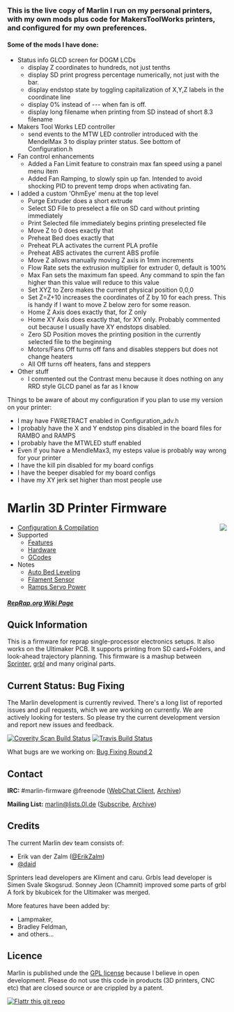 ### This is the live copy of Marlin I run on my personal printers, with my own mods plus code for MakersToolWorks printers, and configured for my own preferences.

#### Some of the mods I have done:

  * Status info GLCD screen for DOGM LCDs
    * display Z coordinates to hundreds, not just tenths
    * display SD print progress percentage numerically, not just with the bar.
    * display endstop state by toggling capitalization of X,Y,Z labels in the coordinate line
    * display 0% instead of --- when fan is off.
    * display long filename when printing from SD instead of short 8.3 filename
  * Makers Tool Works LED controller
    * send events to the MTW LED controller introduced with the MendelMax 3 to display printer status. See bottom of Configuration.h
  * Fan control enhancements
    * Added a Fan Limit feature to constrain max fan speed using a panel menu item
    * Added Fan Ramping, to slowly spin up fan. Intended to avoid shocking PID to prevent temp drops when activating fan.
  * I added a custom 'OhmEye' menu at the top level
    * Purge Extruder does a short extrude
    * Select SD File to preselect a file on SD card without printing immediately
    * Print Selected file immediately begins printing preselected file
    * Move Z to 0 does exactly that
    * Preheat Bed does exactly that
    * Preheat PLA activates the current PLA profile
    * Preheat ABS activates the current ABS profile
    * Move Z allows manually moving Z axis in 1mm increments
    * Flow Rate sets the extrusion multiplier for extruder 0, default is 100%
    * Max Fan sets the maximum fan speed. Any command to spin the fan higher than this value will reduce to this value
    * Set XYZ to Zero makes the current physical position 0,0,0
    * Set Z=Z+10 increases the coordinates of Z by 10 for each press. This is handy if I want to move Z below zero for some reason.
    * Home Z Axis does exactly that, for Z only
    * Home XY Axis does exactly that, for XY only. Probably commented out because I usually have XY endstops disabled.
    * Zero SD Position moves the printing position in the currently selected file to the beginning
    * Motors/Fans Off turns off fans and disables steppers but does not change heaters
    * All Off turns off heaters, fans and steppers
  * Other stuff
    * I commented out the Contrast menu because it does nothing on any RRD style GLCD panel as far as I know

Things to be aware of about my configuration if you plan to use my version on your printer:

  * I may have FWRETRACT enabled in Configuration_adv.h
  * I probably have the X and Y endstop pins disabled in the board files for RAMBO and RAMPS
  * I probably have the MTWLED stuff enabled
  * Even if you have a MendleMax3, my esteps value is probably way wrong for your printer
  * I have the kill pin disabled for my board configs
  * I have the beeper disabled for my board configs
  * I have my XY jerk set higher than most people use

# Marlin 3D Printer Firmware
<img align="right" src="Documentation/Logo/Marlin%20Logo%20GitHub.png" />

  * [Configuration & Compilation](/Documentation/Compilation.md)
  * Supported
    * [Features](/Documentation/Features.md)
    * [Hardware](/Documentation/Hardware.md)
    * [GCodes](/Documentation/GCodes.md)
  * Notes
    * [Auto Bed Leveling](/Documentation/BedLeveling.md)
    * [Filament Sensor](/Documentation/FilamentSensor.md)
    * [Ramps Servo Power](/Documentation/RampsServoPower.md)

##### [RepRap.org Wiki Page](http://reprap.org/wiki/Marlin)

## Quick Information

This is a firmware for reprap single-processor electronics setups.
It also works on the Ultimaker PCB. It supports printing from SD card+Folders, and look-ahead trajectory planning.
This firmware is a mashup between [Sprinter](https://github.com/kliment/Sprinter), [grbl](https://github.com/simen/grbl) and many original parts.

## Current Status: Bug Fixing

The Marlin development is currently revived. There's a long list of reported issues and pull requests, which we are working on currently.
We are actively looking for testers. So please try the current development version and report new issues and feedback.

[![Coverity Scan Build Status](https://scan.coverity.com/projects/2224/badge.svg)](https://scan.coverity.com/projects/2224)
[![Travis Build Status](https://travis-ci.org/MarlinFirmware/Marlin.svg)](https://travis-ci.org/MarlinFirmware/Marlin)

What bugs are we working on: [Bug Fixing Round 2](https://github.com/MarlinFirmware/Marlin/milestones/Bug%20Fixing%20Round%202)

## Contact

__IRC:__ #marlin-firmware @freenode ([WebChat Client](https://webchat.freenode.net/?channels=marlin-firmware), [Archive](http://energymonitor-dk.dns4e.net/marlin-firmware-log/))

__Mailing List:__ marlin@lists.0l.de ([Subscribe](http://lists.0l.de/mailman/listinfo/marlin), [Archive](http://lists.0l.de/pipermail/marlin/))

## Credits

The current Marlin dev team consists of:

 - Erik van der Zalm ([@ErikZalm](https://github.com/ErikZalm))
 - [@daid](https://github.com/daid)
 
Sprinters lead developers are Kliment and caru.
Grbls lead developer is Simen Svale Skogsrud.
Sonney Jeon (Chamnit) improved some parts of grbl
A fork by bkubicek for the Ultimaker was merged.

More features have been added by:
  - Lampmaker,
  - Bradley Feldman,
  - and others...

## Licence

Marlin is published unde the [GPL license](/Documentation/COPYING.md) because I believe in open development.
Please do not use this code in products (3D printers, CNC etc) that are closed source or are crippled by a patent.

[![Flattr this git repo](http://api.flattr.com/button/flattr-badge-large.png)](https://flattr.com/submit/auto?user_id=ErikZalm&url=https://github.com/MarlinFirmware/Marlin&title=Marlin&language=&tags=github&category=software)
